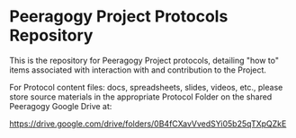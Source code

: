 # Peeragogy Project Protocols Repository

This is the repository for Peeragogy Project protocols, detailing "how to" items associated with interaction with and 
contribution to the Project.

For Protocol content files: docs, spreadsheets, slides, videos, etc., please store source materials in the appropriate Protocol Folder on the shared Peeragogy Google Drive at:

https://drive.google.com/drive/folders/0B4fCXavVvedSYi05b25qTXpQZkE
